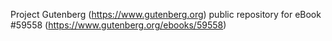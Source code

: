 Project Gutenberg (https://www.gutenberg.org) public repository for
eBook #59558 (https://www.gutenberg.org/ebooks/59558)

